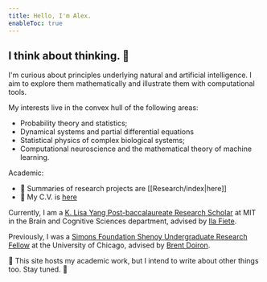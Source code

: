 ```yaml
---
title: Hello, I'm Alex.
enableToc: true
---
```

##  I think about thinking.  💭

I'm curious about principles underlying natural and artificial intelligence. I aim to explore them mathematically and illustrate them with computational tools. 

My interests live in the convex hull of the following areas: 
- Probability theory and statistics;
- Dynamical systems and partial differential equations
- Statistical physics of complex biological systems;
- Computational neuroscience and the mathematical theory of machine learning.

Academic: 
- 🔗 Summaries of research projects are [[Research/index|here]] 
- 🔗 My C.V. is [here](https://drive.google.com/file/d/1WTWcFU5vJWDjFOT-6Icvk9_eK4qhlN3C/view?usp=sharing) 


Currently, I am a [K. Lisa Yang Post-baccalaureate Research Scholar](https://bcs.mit.edu/postbac1) at MIT in the Brain and Cognitive Sciences department, advised by [Ila Fiete](https://fietelab.mit.edu).  

Previously, I was a [Simons Foundation Shenoy Undergraduate Research Fellow](https://www.simonsfoundation.org/grant/shenoy-undergraduate-research-fellowship-neuroscience-surfin/) at the University of Chicago, advised by [Brent Doiron](https://brainmath.bsd.uchicago.edu).



🚧 This site hosts my academic work, but I intend to write about other things too. Stay tuned. 🚧 
